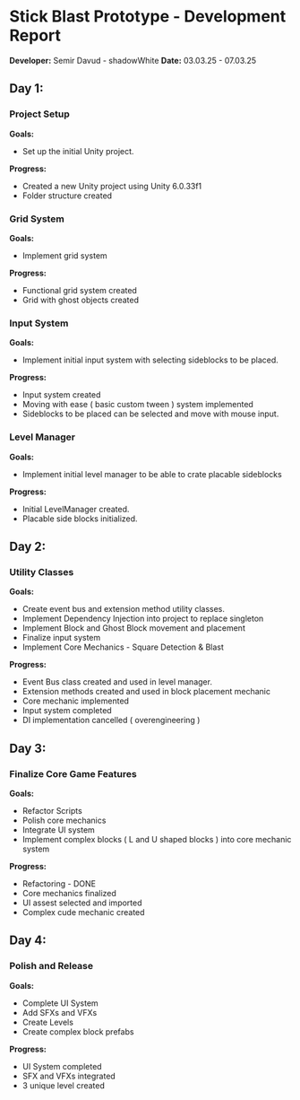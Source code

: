 ﻿# Stick Blast Prototype - Development Report

**Developer:** Semir Davud - shadowWhite
**Date:** 03.03.25 - 07.03.25

## Day 1:

### Project Setup

**Goals:**

* Set up the initial Unity project.

**Progress:**

* Created a new Unity project using Unity 6.0.33f1
* Folder structure created

### Grid System

**Goals:**

* Implement grid system


**Progress:**

* Functional grid system created
* Grid with ghost objects created


### Input System

**Goals:**

* Implement initial input system with selecting sideblocks to be placed.


**Progress:**

* Input system created
* Moving with ease ( basic custom tween ) system implemented
* Sideblocks to be placed can be selected and move with mouse input.


### Level Manager

**Goals:**

* Implement initial level manager to be able to crate placable sideblocks


**Progress:**

* Initial LevelManager created.
* Placable side blocks initialized.

## Day 2:

### Utility Classes

**Goals:**

* Create event bus and extension method utility classes.
* Implement Dependency Injection into project to replace singleton
* Implement Block and Ghost Block movement and placement
* Finalize input system
* Implement Core Mechanics - Square Detection & Blast

**Progress:**

* Event Bus class created and used in level manager.
* Extension methods created and used in block placement mechanic
* Core mechanic implemented
* Input system completed
* DI implementation cancelled ( overengineering )

## Day 3:
### Finalize Core Game Features
**Goals:**

* Refactor Scripts
* Polish core mechanics
* Integrate UI system
* Implement complex blocks ( L and U shaped blocks ) into core mechanic system 

**Progress:**
* Refactoring - DONE
* Core mechanics finalized
* UI assest selected and imported
* Complex cude mechanic created

## Day 4:
### Polish and Release

**Goals:**
* Complete UI System
* Add SFXs and VFXs
* Create Levels
* Create complex block prefabs



**Progress:**
* UI System completed
* SFX and VFXs integrated
* 3 unique level created